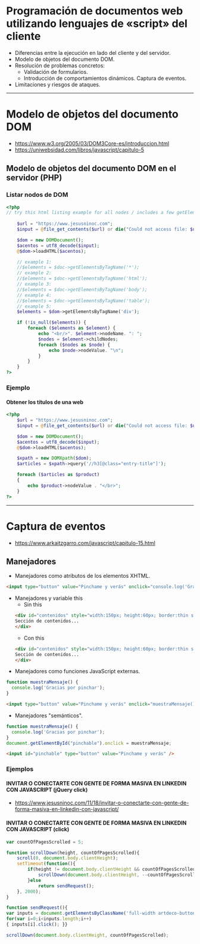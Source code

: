 # Programación de documentos web utilizando lenguajes de «script» del cliente
- Diferencias entre la ejecución en lado del cliente y del servidor.
- Modelo de objetos del documento DOM.
- Resolución de problemas concretos:
  - Validación de formularios.
  - Introducción de comportamientos dinámicos. Captura de eventos.
- Limitaciones y riesgos de ataques. 

----------------

# Modelo de objetos del documento DOM
* https://www.w3.org/2005/03/DOM3Core-es/introduccion.html
* https://uniwebsidad.com/libros/javascript/capitulo-5

## Modelo de objetos del documento DOM en el servidor (PHP)
### Listar nodos de DOM
```PHP
<?php
// try this html listing example for all nodes / includes a few getElementsByTagName options:
	
	$url = "https://www.jesusninoc.com";
	$input = @file_get_contents($url) or die("Could not access file: $url");

	$dom = new DOMDocument();
	$acentos = utf8_decode($input);
	@$dom->loadHTML($acentos);

	// example 1:
	//$elements = $doc->getElementsByTagName('*');
	// example 2:
	//$elements = $doc->getElementsByTagName('html');
	// example 3:
	//$elements = $doc->getElementsByTagName('body');
	// example 4:
	//$elements = $doc->getElementsByTagName('table');
	// example 5:
	$elements = $dom->getElementsByTagName('div');

	if (!is_null($elements)) {
		foreach ($elements as $element) {
			echo "<br/>". $element->nodeName. ": ";
			$nodes = $element->childNodes;
			foreach ($nodes as $node) {
				echo $node->nodeValue. "\n";
			}
		}
	}
?>
```

### Ejemplo
#### Obtener los títulos de una web
```PHP
<?php
	$url = "https://www.jesusninoc.com";
	$input = @file_get_contents($url) or die("Could not access file: $url");

	$dom = new DOMDocument();
	$acentos = utf8_decode($input);
	@$dom->loadHTML($acentos);

  	$xpath = new DOMXpath($dom);
  	$articles = $xpath->query('//h3[@class="entry-title"]');

	foreach ($articles as $product)
	{
		echo $product->nodeValue . "</br>";
	}
?>
```

----------------

# Captura de eventos
* https://www.arkaitzgarro.com/javascript/capitulo-15.html

## Manejadores
- Manejadores como atributos de los elementos XHTML.
```HTML
<input type="button" value="Pinchame y verás" onclick="console.log('Gracias por pinchar');" />
```
- Manejadores y variable this
	- Sin this
	```HTML
	<div id="contenidos" style="width:150px; height:60px; border:thin solid silver" onmouseover="document.getElementById('contenidos').style.borderColor='black';" onmouseout="document.getElementById('contenidos').style.borderColor='silver';">
    Sección de contenidos...
	</div>
	```
	- Con this
	```HTML
	<div id="contenidos" style="width:150px; height:60px; border:thin solid silver" onmouseover="this.style.borderColor='black';" onmouseout="this.style.borderColor='silver';">
    Sección de contenidos...
	</div>		
	
- Manejadores como funciones JavaScript externas.
```JavaScript
function muestraMensaje() {
  console.log('Gracias por pinchar');
}
```
```HTML
<input type="button" value="Pinchame y verás" onclick="muestraMensaje()" />
```
- Manejadores "semánticos".
```JavaScript
function muestraMensaje() {
  console.log('Gracias por pinchar');
}
document.getElementById("pinchable").onclick = muestraMensaje;
```
```HTML
<input id="pinchable" type="button" value="Pinchame y verás" />
```

### Ejemplos
#### INVITAR O CONECTARTE CON GENTE DE FORMA MASIVA EN LINKEDIN CON JAVASCRIPT (jQuery click)
* https://www.jesusninoc.com/11/18/invitar-o-conectarte-con-gente-de-forma-masiva-en-linkedin-con-javascript/
#### INVITAR O CONECTARTE CON GENTE DE FORMA MASIVA EN LINKEDIN CON JAVASCRIPT (click)
```JavaScript
var countOfPagesScrolled = 5;

function scrollDown(height, countOfPagesScrolled){
	scroll(0, document.body.clientHeight);
	setTimeout(function(){
		if(height != document.body.clientHeight && countOfPagesScrolled > 0){
			scrollDown(document.body.clientHeight, --countOfPagesScrolled);
		}else
			return sendRequest();
	}, 2000);
}

function sendRequest(){
var inputs = document.getElementsByClassName('full-width artdeco-button artdeco-button--2 artdeco-button--full artdeco-button--secondary ember-view'); 
for(var i=0;i<inputs.length;i++) 
{ inputs[i].click(); }}

scrollDown(document.body.clientHeight, countOfPagesScrolled);
```
